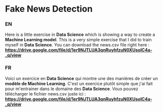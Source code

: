 # Fake News Detection

### EN

Here is a little exercise in **Data Science** which is showing a way to create a **Machine Learning model**.
This is a very simple exercise that I did to train myself in **Data Science**.
You can download the news.csv file right here : **https://drive.google.com/file/d/1er9NJTLUA3qnRuyhfzuN0XUsoIC4a-_q/view**

### FR
Voici un exercice en **Data Science** qui montre une des manières de créer un **modèle de Machine Learning**.
C'est un exercice plutôt simple que j'ai fait pour m'entrainer dans le domaine des **Data Science**.
Vous pouvez télécharger le fichier news.csv juste ici : **https://drive.google.com/file/d/1er9NJTLUA3qnRuyhfzuN0XUsoIC4a-_q/view**
